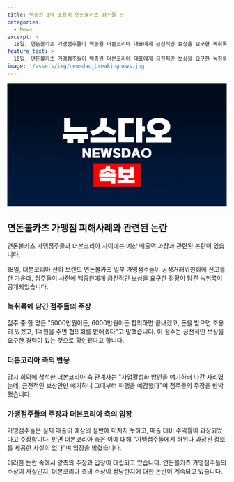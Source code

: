 ```yaml
---
title: 백종원 1억 조용히 연돈볼카츠 점주들 돈
categories:
  - News
excerpt: >
  18일, 연돈볼카츠 가맹점주들이 백종원 더본코리아 대표에게 금전적인 보상을 요구한 녹취록이 공개되었다. 이에 대해 더본코리아는 사업활성화를 논의하러 나간 자리에서 금전적인 보상안만 얘기하는 점주들의 행동을 비판했다. 점주들은 월 3000만원의 예상 매출액이지만 실제 매출은 절반 수준이며 수익률도 실제론 7~8%에 불과하다고 주장했다. 하지만 더본코리아 측은 이를 사실과 다르다고 반박하며, 자진해서 공정거래위원회에 심의를 요청했다고 밝혔다. 관련 논란이 계속됨에 따라 두 진영은 입장을 공개하고 공정거래위원회가 심의에 착수하게 될 전망이다.
feature_text: >
  18일, 연돈볼카츠 가맹점주들이 백종원 더본코리아 대표에게 금전적인 보상을 요구한 녹취록이 공개되었다. 이에 대해 더본코리아는 사업활성화를 논의하러 나간 자리에서 금전적인 보상안만 얘기하는 점주들의 행동을 비판했다. 점주들은 월 3000만원의 예상 매출액이지만 실제 매출은 절반 수준이며 수익률도 실제론 7~8%에 불과하다고 주장했다. 하지만 더본코리아 측은 이를 사실과 다르다고 반박하며, 자진해서 공정거래위원회에 심의를 요청했다고 밝혔다. 관련 논란이 계속됨에 따라 두 진영은 입장을 공개하고 공정거래위원회가 심의에 착수하게 될 전망이다.
image: '/assets/img/newsdao_breakingnews.jpg'
---
```


<p><img src="/assets/img/newsdao_breakingnews.jpg" alt="firstkoreanews 속보" /></p>

<h2 data-ke-size="size26">연돈볼카츠 가맹점 피해사례와 관련된 논란</h2>

<p>연돈볼카츠 가맹점주들과 더본코리아 사이에는 예상 매출액 과장과 관련된 논란이 있습니다.</p>

<p data-ke-size="size16">18일, 더본코리아 산하 브랜드 연돈볼카츠 일부 가맹점주들이 공정거래위원회에 신고를 한 가운데, 점주들이 사전에 백종원에게 금전적인 보상을 요구한 정황이 담긴 녹취록이 공개되었습니다.</p>

<h3>녹취록에 담긴 점주들의 주장</h3>

<p>점주 중 한 명은 "5000만원이든, 6000만원이든 합의하면 끝내겠고, 돈을 받으면 조용히 있겠고, 1억원을 주면 협의회를 없애겠다"고 말했습니다. 이 점주는 금전적인 보상을 요구한 경력이 있는 것으로 확인됐다고 합니다.</p>

<h3>더본코리아 측의 반응</h3>

<p>당시 회의에 참석한 더본코리아 측 관계자는 "사업활성화 방안을 얘기하러 나간 자리였는데, 금전적인 보상안만 얘기하니 그때부터 파행을 예감했다"며 점주들의 주장을 반박했습니다.</p>

<h3>가맹점주들의 주장과 더본코리아 측의 입장</h3>

<p>가맹점주들은 실제 매출이 예상의 절반에 미치지 못하고, 매출 대비 수익률이 과장되었다고 주장합니다. 반면 더본코리아 측은 이에 대해 "가맹점주들에게 허위나 과장된 정보를 제공한 사실이 없다"며 입장을 밝혔습니다.</p>

<p>이러한 논란 속에서 양측의 주장과 입장이 대립되고 있습니다. 연돈볼카츠 가맹점주들의 주장이 사실인지, 더본코리아 측의 주장이 정당한지에 대한 논란이 계속되고 있습니다.</p>

